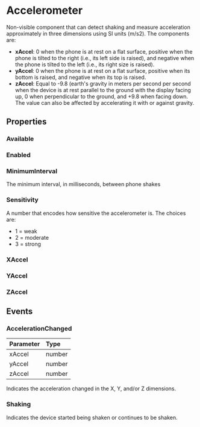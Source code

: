 # Accelerometer

Non-visible component that can detect shaking and measure acceleration approximately in three dimensions using SI units \(m/s2\). The components are:

* **xAccel**: 0 when the phone is at rest on a flat surface, positive when the phone is tilted to the right \(i.e., its left side is raised\), and negative when the phone is tilted to the left \(i.e., its right size is raised\).
* **yAccel**: 0 when the phone is at rest on a flat surface, positive when its bottom is raised, and negative when its top is raised.
* **zAccel**: Equal to -9.8 \(earth's gravity in meters per      second per second when the device is at rest parallel to the ground with the display facing up, 0 when perpendicular to the ground, and +9.8 when facing down. The value can also be affected by accelerating it with or against gravity.

## Properties

### Available

### Enabled

### MinimumInterval

The minimum interval, in milliseconds, between phone shakes

### Sensitivity

A number that encodes how sensitive the accelerometer is. The choices are:

* 1 = weak
* 2 = moderate
* 3 = strong

### XAccel

### YAccel

### ZAccel

## Events

### AccelerationChanged

| Parameter | Type |
| :--- | :--- |
| xAccel | number |
| yAccel | number |
| zAccel | number |

Indicates the acceleration changed in the X, Y, and/or Z dimensions.

### Shaking

Indicates the device started being shaken or continues to be shaken.

